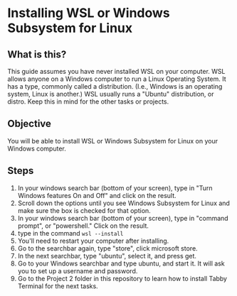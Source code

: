 # Installing WSL or Windows Subsystem for Linux
## What is this?
This guide assumes you have never installed WSL on your computer. WSL allows anyone on a Windows computer to run a Linux Operating System. It has a type, commonly called a distribution. (I.e., Windows is an operating system, Linux is another.) WSL usually runs a "Ubuntu" distribution, or distro. Keep this in mind for the other tasks or projects.

## Objective
You will be able to install WSL or Windows Subsystem for Linux on your Windows computer.

## Steps
1. In your windows search bar (bottom of your screen), type in "Turn Windows features On and Off" and click on the result.
2. Scroll down the options until you see Windows Subsystem for Linux and make sure the box is checked for that option.
3. In your windows search bar (bottom of your screen), type in "command prompt", or "powershell." Click on the result.
4. type in the command ```wsl --install```
5. You'll need to restart your computer after installing.
6. Go to the searchbar again, type "store", click microsoft store.
7. In the next searchbar, type "ubuntu", select it, and press get.
8. Go to your Windows searchbar and type ubuntu, and start it. It will ask you to set up a username and password.
7. Go to the Project 2 folder in this repository to learn how to install Tabby Terminal for the next tasks.